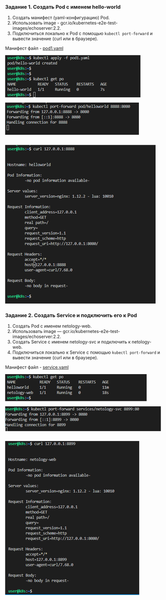 

### Задание 1. Создать Pod с именем hello-world

1. Создать манифест (yaml-конфигурацию) Pod.
2. Использовать image - gcr.io/kubernetes-e2e-test-images/echoserver:2.2.
3. Подключиться локально к Pod с помощью `kubectl port-forward` и вывести значение (curl или в браузере).

Манифест файл - [pod1.yaml](./pod1.yaml)

![image](https://github.com/AllexxB/netology-homework/blob/7faf746a63ddf85b001b31284711482192e93644/pic/kuber2-1.png)

![image](https://github.com/AllexxB/netology-homework/blob/7faf746a63ddf85b001b31284711482192e93644/pic/kuber2-2.png)

![image](https://github.com/AllexxB/netology-homework/blob/7faf746a63ddf85b001b31284711482192e93644/pic/kuber2-3.png)
------

### Задание 2. Создать Service и подключить его к Pod

1. Создать Pod с именем netology-web.
2. Использовать image — gcr.io/kubernetes-e2e-test-images/echoserver:2.2.
3. Создать Service с именем netology-svc и подключить к netology-web.
4. Подключиться локально к Service с помощью `kubectl port-forward` и вывести значение (curl или в браузере).


Манифест файл - [service.yaml](./service.yaml)

![image](https://github.com/AllexxB/netology-homework/blob/7faf746a63ddf85b001b31284711482192e93644/pic/kuber2-4.png)

![image](https://github.com/AllexxB/netology-homework/blob/7faf746a63ddf85b001b31284711482192e93644/pic/kuber2-5.png)

![image](https://github.com/AllexxB/netology-homework/blob/7faf746a63ddf85b001b31284711482192e93644/pic/kuber2-6.png)
------

